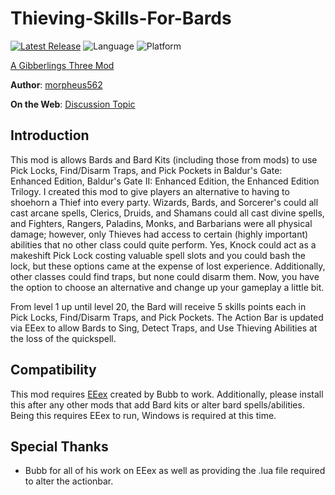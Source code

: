 # Thieving-Skills-For-Bards

[![Latest Release](https://img.shields.io/github/v/release/gibberlings3/Thieving-Skills-For-Bards?include_prereleases)](https://github.com/Gibberlings3/Thieving-Skills-For-Bards/releases/latest)
![Language](https://img.shields.io/static/v1?label=language&message=english&color=informational)
![Platform](https://img.shields.io/static/v1?label=platform&message=windows&color=informational)

[A Gibberlings Three Mod](https://www.gibberlings3.net/)

**Author**: [morpheus562](https://www.gibberlings3.net/profile/11591-morpheus562/)

**On the Web**: [Discussion Topic](https://www.gibberlings3.net/forums/topic/33661-thieving-skills-for-bards/)

## Introduction

This mod is allows Bards and Bard Kits (including those from mods) to use Pick Locks, Find/Disarm Traps, and Pick Pockets in Baldur's Gate: Enhanced Edition, Baldur's Gate II: Enhanced Edition, the Enhanced Edition Trilogy. I created this mod to give players an alternative to having to shoehorn a Thief into every party. Wizards, Bards, and Sorcerer's could all cast arcane spells, Clerics, Druids, and Shamans could all cast divine spells, and Fighters, Rangers, Paladins, Monks, and Barbarians were all physical damage; however, only Thieves had access to certain (highly important) abilities that no other class could quite perform. Yes, Knock could act as a makeshift Pick Lock costing valuable spell slots and you could bash the lock, but these options came at the expense of lost experience. Additionally, other classes could find traps, but none could disarm them. Now, you have the option to choose an alternative and change up your gameplay a little bit. 

From level 1 up until level 20, the Bard will receive 5 skills points each in Pick Locks, Find/Disarm Traps, and Pick Pockets. The Action Bar is updated via EEex to allow Bards to Sing, Detect Traps, and Use Thieving Abilities at the loss of the quickspell.

## Compatibility
This mod requires [EEex](https://github.com/Bubb13/EEex/releases/latest) created by Bubb to work. Additionally, please install this after any other mods that add Bard kits or alter bard spells/abilities. Being this requires EEex to run, Windows is required at this time.

## Special Thanks

- Bubb for all of his work on EEex as well as providing the .lua file required to alter the actionbar.

